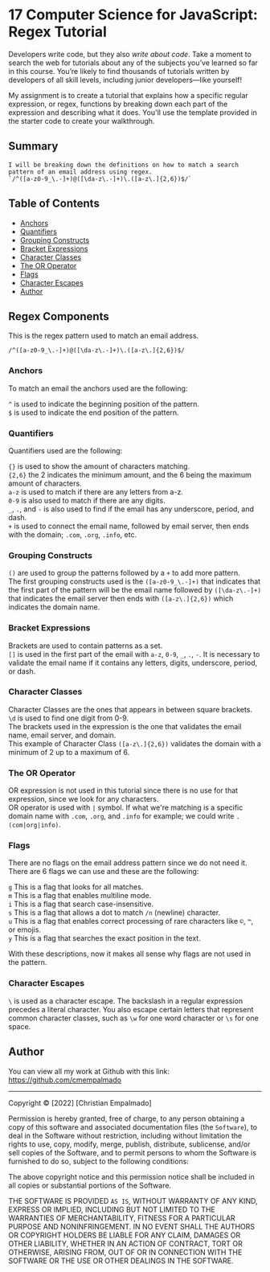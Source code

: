 # 17 Computer Science for JavaScript: Regex Tutorial

Developers write code, but they also *write about code*. Take a moment to search the web for tutorials about any of the subjects you’ve learned so far in this course. You’re likely to find thousands of tutorials written by developers of all skill levels, including junior developers&mdash;like yourself!

My assignment is to create a tutorial that explains how a specific regular expression, or regex, functions by breaking down each part of the expression and describing what it does. You'll use the template provided in the starter code to create your walkthrough.

## Summary

```
I will be breaking down the definitions on how to match a search pattern of an email address using regex.
`/^([a-z0-9_\.-]+)@([\da-z\.-]+)\.([a-z\.]{2,6})$/`
```

## Table of Contents

- [Anchors](#anchors)
- [Quantifiers](#quantifiers)
- [Grouping Constructs](#grouping-constructs)
- [Bracket Expressions](#bracket-expressions)
- [Character Classes](#character-classes)
- [The OR Operator](#the-or-operator)
- [Flags](#flags)
- [Character Escapes](#character-escapes)
- [Author](#author)

## Regex Components

This is the regex pattern used to match an email address.
```
/^([a-z0-9_\.-]+)@([\da-z\.-]+)\.([a-z\.]{2,6})$/
```

### Anchors

To match an email the anchors used are the following:

`^` is used to indicate the beginning position of the pattern. <br />
`$` is used to indicate the end position of the pattern.

### Quantifiers

Quantifiers used are the following: <br />

`{}` is used to show the amount of characters matching. <br />
`{2,6}` the 2 indicates the minimum amount, and the 6 being the maximum amount of characters. <br />
`a-z` is used to match if there are any letters from a-z. <br />
`0-9` is also used to match if there are any digits. <br />
`_`, `.`, and `-` is also used to find if the email has any underscore, period, and dash. <br />
`+` is used to connect the email name, followed by email server, then ends with the domain; `.com`, `.org`, `.info`, etc.

### Grouping Constructs

`()` are used to group the patterns followed by a `+` to add more pattern. <br />
The first grouping constructs used is the `([a-z0-9_\.-]+)` that indicates that the first part of the pattern will be the email name followed by `([\da-z\.-]+)` that indicates the email server then ends with `([a-z\.]{2,6})` which indicates the domain name.

### Bracket Expressions

Brackets are used to contain patterns as a set. <br />
`[]` is used in the first part of the email with `a-z`, `0-9`, `_`, `.`, `-`. It is necessary to validate the email name if it contains any letters, digits, underscore, period, or dash.

### Character Classes

Character Classes are the ones that appears in between square brackets. <br />
`\d` is used to find one digit from 0-9. <br />
The brackets used in the expression is the one that validates the email name, email server, and domain. <br />
This example of Character Class `([a-z\.]{2,6})` validates the domain with a minimum of 2 up to a maximum of 6.

### The OR Operator

OR expression is not used in this tutorial since there is no use for that expression, since we look for any characters. <br />
OR operator is used with `|` symbol. If what we're matching is a specific domain name with `.com`, `.org`, and `.info` for example; we could write `.(com|org|info)`.

### Flags

There are no flags on the email address pattern since we do not need it. <br />
There are 6 flags we can use and these are the following: <br />

`g` This is a flag that looks for all matches. <br />
`m` This is a flag that enables multiline mode. <br />
`i` This is a flag that search case-insensitive. <br />
`s` This is a flag that allows a dot to match `/n` (newline) character. <br />
`u` This is a flag that enables correct processing of rare characters like `©`, `™`, or emojis. <br />
`y` This is a flag that searches the exact position in the text. <br />

 With these descriptions, now it makes all sense why flags are not used in the pattern.

### Character Escapes

`\` is used as a character escape. The backslash in a regular expression precedes a literal character. You also escape certain letters that represent common character classes, such as `\w` for one word character or `\s` for one space.

## Author

You can view all my work at Github with this link:  <br />
https://github.com/cmempalmado

---
Copyright © [2022] [Christian Empalmado]

Permission is hereby granted, free of charge, to any person obtaining a copy of this software and associated documentation files (the `Software`), to deal in the Software without restriction, including without limitation the rights to use, copy, modify, merge, publish, distribute, sublicense, and/or sell copies of the Software, and to permit persons to whom the Software is furnished to do so, subject to the following conditions:

The above copyright notice and this permission notice shall be included in all copies or substantial portions of the Software.

THE SOFTWARE IS PROVIDED `AS IS`, WITHOUT WARRANTY OF ANY KIND, EXPRESS OR IMPLIED, INCLUDING BUT NOT LIMITED TO THE WARRANTIES OF MERCHANTABILITY, FITNESS FOR A PARTICULAR PURPOSE AND NONINFRINGEMENT. IN NO EVENT SHALL THE AUTHORS OR COPYRIGHT HOLDERS BE LIABLE FOR ANY CLAIM, DAMAGES OR OTHER LIABILITY, WHETHER IN AN ACTION OF CONTRACT, TORT OR OTHERWISE, ARISING FROM, OUT OF OR IN CONNECTION WITH THE SOFTWARE OR THE USE OR OTHER DEALINGS IN THE SOFTWARE.